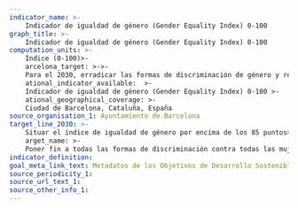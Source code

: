 ```yaml
---
indicator_name: >-
    Indicador de igualdad de género (Gender Equality Index) 0-100
graph_title: >-
    Indicador de igualdad de género (Gender Equality Index) 0-100
computation_units: >-
    Índice (0-100)>-
    arcelona_target: >->-
    Para el 2030, erradicar las formas de discriminación de género y reducir el impacto de estas fo>-
    ational_indicator_available:  >-
    Indicador de igualdad de género (Gender Equality Index) 0-100 >-
    ational_geographical_coverage: >-
	Ciudad de Barcelona, Cataluña, España
source_organisation_1: Ayuntamiento de Barcelona
target_line_2030: >-
    Situar el índice de igualdad de género por encima de los 85 puntos>-
    arget_name: >-
    Poner fin a todas las formas de discriminación contra todas las mujeres y niñas en todo el mundo
indicator_definition:
goal_meta_link_text: Metadatos de los Objetivos de Desarrollo Sostenible de las Naciones Unidas (pdf 894kB)
source_periodicity_1: 
source_url_text_1: 
source_other_info_1:
---
```

